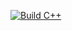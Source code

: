 [![Build C++](https://github.com/DylanDorey/MyFirstExample/actions/workflows/actions.yml/badge.svg)](https://github.com/DylanDorey/MyFirstExample/actions/workflows/actions.yml)
